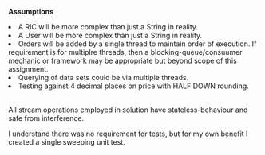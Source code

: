 **Assumptions**
<li>A RIC will be more complex than just a String in reality.</li>
<li>A User will be more complex than just a String in reality.</li>
<li>Orders will be added by a single thread to maintain order of execution. If requirement is for multiplre threads, then a blocking-queue/consuumer mechanic or framework may be appropriate but beyond scope of this assignment.</li>
<li>Querying of data sets could be via multiple threads.</li>
<li>Testing against 4 decimal places on price with HALF DOWN rounding.</li>

<br/>

<p>All stream operations employed in solution have stateless-behaviour and safe from interference.</p>
<p>I understand there was no requirement for tests, but for my own benefit I created a single sweeping unit test.</p>
